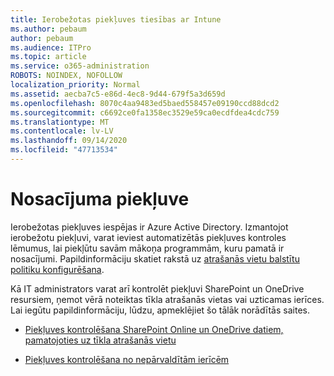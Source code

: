 ```yaml
---
title: Ierobežotas piekļuves tiesības ar Intune
ms.author: pebaum
author: pebaum
ms.audience: ITPro
ms.topic: article
ms.service: o365-administration
ROBOTS: NOINDEX, NOFOLLOW
localization_priority: Normal
ms.assetid: aecba7c5-e86d-4ec8-9d44-679f5a3d659d
ms.openlocfilehash: 8070c4aa9483ed5baed558457e09190ccd88dcd2
ms.sourcegitcommit: c6692ce0fa1358ec3529e59ca0ecdfdea4cdc759
ms.translationtype: MT
ms.contentlocale: lv-LV
ms.lasthandoff: 09/14/2020
ms.locfileid: "47713534"
---
```

# <a name="conditional-access"></a>Nosacījuma piekļuve

Ierobežotas piekļuves iespējas ir Azure Active Directory. Izmantojot ierobežotu piekļuvi, varat ieviest automatizētās piekļuves kontroles lēmumus, lai piekļūtu savām mākoņa programmām, kuru pamatā ir nosacījumi. Papildinformāciju skatiet rakstā uz [atrašanās vietu balstītu politiku konfigurēšana](https://docs.microsoft.com/azure/active-directory/conditional-access/overview).

Kā IT administrators varat arī kontrolēt piekļuvi SharePoint un OneDrive resursiem, ņemot vērā noteiktas tīkla atrašanās vietas vai uzticamas ierīces. Lai iegūtu papildinformāciju, lūdzu, apmeklējiet šo tālāk norādītās saites.

- [Piekļuves kontrolēšana SharePoint Online un OneDrive datiem, pamatojoties uz tīkla atrašanās vietu](https://docs.microsoft.com/sharepoint/control-access-based-on-network-location)

- [Piekļuves kontrolēšana no nepārvaldītām ierīcēm](https://docs.microsoft.com/sharepoint/control-access-from-unmanaged-devices)


